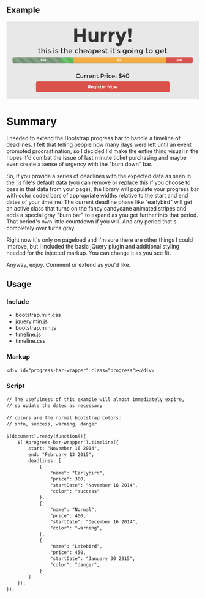 ## Example
![Example Image](/img/example.jpg "Example Image")

# Summary
I needed to extend the Bootstrap progress bar to handle a timeline of deadlines. I felt that telling people how many days were left until an event promoted procrastination, so I decided I'd make the entire thing visual in the hopes it'd combat the issue of last minute ticket purchasing and maybe even create a sense of urgency with the "burn down" bar.

So, if you provide a series of deadlines with the expected data as seen in the .js file's default data (you can remove or replace this if you choose to pass in that data from your page), the library will populate your progress bar with color coded bars of appropriate widths relative to the start and end dates of your timeline. The current deadline phase like "earlybird" will get an active class that turns on the fancy candycane animated stripes and adds a special gray "burn bar" to expand as you get further into that period. That period's own little countdown if you will. And any period that's completely over turns gray.

Right now it's only on pageload and I'm sure there are other things I could improve, but I included the basic jQuery plugin and additional styling needed for the injected markup. You can change it as you see fit.

Anyway, enjoy. Comment or extend as you'd like.

## Usage

### Include

- bootstrap.min.css
- jquery.min.js
- bootstrap.min.js
- timeline.js
- timeline.css

### Markup

```<div id="progress-bar-wrapper" class="progress"></div>```

### Script

```
// The usefulness of this example will almost immediately expire, 
// so update the dates as necessary

// colors are the normal bootstrap colors:
// info, success, warning, danger

$(document).ready(function(){
	$('#progress-bar-wrapper').timeline({
		start: "November 16 2014",
		end: "February 13 2015",
		deadlines: [
			{
				"name": "Earlybird",
				"price": 300,
				"startDate": "November 16 2014",
				"color": "success"
			},
			{
				"name": "Normal",
				"price": 400,
				"startDate": "December 16 2014",
				"color": "warning",
			},
			{
				"name": "Latebird",
				"price": 450,
				"startDate": "January 30 2015",
				"color": "danger",
			}
		]
	});
});
```
